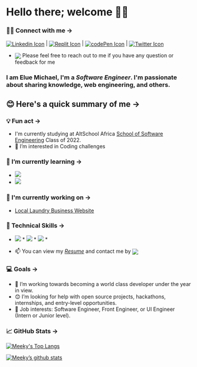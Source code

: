 # Hello there; **welcome** 👋🏾

###  🤝🏽 Connect with me →
 <a href="https://www.linkedin.com/in/mikkylanky/" target="_blank"><img src="https://img.shields.io/badge/LinkedIn-0077B5?style=for-the-badge&logo=linkedin&logoColor=white" alt="Linkedin Icon" align="center"></a> | <a href="https://replit.com/@meekyberry" target="_blank"><img src="https://img.shields.io/badge/replit-667881?style=for-the-badge&logo=replit&logoColor=white" alt="Replit Icon" align="center"></a> | <a href="https://codepen.io/mikky_lanky" target="_blank"><img src="https://img.shields.io/badge/Codepen-000000?style=for-the-badge&logo=codepen&logoColor=white" alt="codePen Icon" align="center"></a> | <a href="https://twitter.com/Mikky_lanky" target="_blank"><img src="https://img.shields.io/badge/Twitter-1DA1F2?style=for-the-badge&logo=twitter&logoColor=white" alt="Twitter Icon" align="center"></a>
 * <img src="https://img.shields.io/badge/Ask%20me-anything-1abc9c.svg" align="center"> Please feel free to reach out to me if you have any question or feedback for me

### I am **Elue Michael**, I'm a *Software Engineer*. I'm passionate about sharing knowledge, web engineering, and others.

## 😊 Here's a quick summary of me →

 ### 💡 Fun act →
 *  I'm currently studying at AltSchool Africa <a href="https://www.altschoolafrica.com/schools/engineering" target="_blank">School of Software Engineering</a> Class of 2022.
 * 👀 I’m interested in Coding challenges
 
 ### 🌱 I’m currently learning →
 * <img src="https://img.shields.io/badge/JavaScript-F7DF1E?style=for-the-badge&logo=javascript&logoColor=black"> 
 * <img src="https://img.shields.io/badge/React-20232A?style=for-the-badge&logo=react&logoColor=61DAFB">

### 🔭 I'm currently working on →
 * <a href="https://github.com/MeekyBerry/Laundry-business-website" target="_blank">Local Laundry Business Website</a>

### 💼 Technical Skills →
* <span><img src="https://img.shields.io/badge/HTML5-E34F26?style=for-the-badge&logo=html5&logoColor=white"></span> * <span><img src="https://img.shields.io/badge/CSS3-1572B6?style=for-the-badge&logo=css3&logoColor=white"></span> * <span><img src="https://img.shields.io/badge/Sass-CC6699?style=for-the-badge&logo=sass&logoColor=white"></span> *

* 📫 You can view my <a href="https://github.com/MeekyBerry?tab=repositories" target="_blank">*Resume*</a> and contact me by <a href="mailto: meekyberry6@gmail.com"> <img src="https://img.shields.io/badge/Gmail-D14836?style=for-the-badge&logo=gmail&logoColor=white" align="center"></a>

### 💻 Goals →
 * 💞️ I’m working towards becoming a world class developer under the year in view.
 * 😊 I’m looking for help with open source projects, hackathons, internships, and entry-level opportunities.
 * 💼 Job interests: Software Engineer, Front Engineer, or UI Engineer (Intern or Junior level).
 
 ### 📈 GitHub Stats →

 [![Meeky's Top Langs](https://github-readme-stats.vercel.app/api/top-langs/?username=MeekyBerry&layout=compact&theme=react&s)](https://github.com/MeekyBerry)
  
 [![Meeky’s github stats](https://github-readme-stats.vercel.app/api?username=MeekyBerry&show_icons=true&theme=chartreuse-dark)](https://github.com/MeekyBerry)
 <!---
 <a href="https://github.com/MeekyBerry">
 <img align="center" src="https://github-readme-stats.vercel.app/api/pin/?username=MeekyBerry&repo=Frontend-Mentor-challenges&theme=highcontrast">
 </a>

 <a href="https://github.com/MeekyBerry">
 <img align="center" src="https://github-readme-stats.vercel.app/api/pin/?username=MeekyBerry&repo=Phantom-Devz&theme=algolia">
 </a> 
--->

<!---
MeekyBerry/MeekyBerry is a ✨ special ✨ repository because its `README.md` (this file) appears on your GitHub profile.
You can click the Preview link to take a look at your changes.
--->
